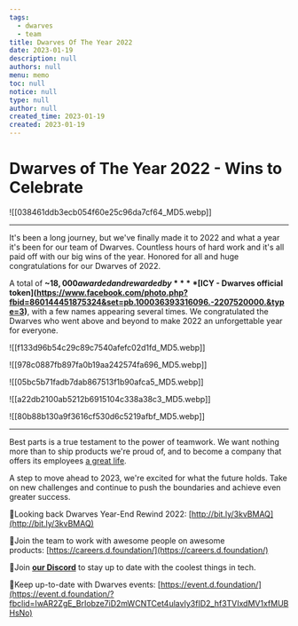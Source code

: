```yaml
---
tags: 
  - dwarves
  - team
title: Dwarves Of The Year 2022
date: 2023-01-19
description: null
authors: null
menu: memo
toc: null
notice: null
type: null
author: null
created_time: 2023-01-19
created: 2023-01-19
---
```


# Dwarves of The Year 2022 - Wins to Celebrate 

![[038461ddb3ecb054f60e25c96da7cf64_MD5.webp]]

---

It's been a long journey, but we've finally made it to 2022 and what a year it's been for our team of Dwarves. Countless hours of hard work and it's all paid off with our big wins of the year. Honored for all and huge congratulations for our Dwarves of 2022. 

A total of **~$18,000 awarded and rewarded by ****[$ICY - Dwarves official token](https://www.facebook.com/photo.php?fbid=860144451875324&set=pb.100036393316096.-2207520000.&type=3)**, with a few names appearing several times. We congratulated the Dwarves who went above and beyond to make 2022 an unforgettable year for everyone.


![[f133d96b54c29c89c7540afefc02d1fd_MD5.webp]]


![[978c0887fb897fa0b19aa242574fa696_MD5.webp]]


![[05bc5b71fadb7dab867513f1b90afca5_MD5.webp]]


![[a22db2100ab5212b6915104c338a38c3_MD5.webp]]


![[80b88b130a9f3616cf530d6c5219afbf_MD5.webp]]


---

Best parts is a true testament to the power of teamwork. We want nothing more than to ship products we're proud of, and to become a company that offers its employees [a great life](/e81775f35519409c8f274107b7ac8f9b). 

A step to move ahead to 2023, we're excited for what the future holds. Take on new challenges and continue to push the boundaries and achieve even greater success.


📍Looking back Dwarves Year-End Rewind 2022: [http://bit.ly/3kvBMAQ](http://bit.ly/3kvBMAQ)

📍Join the team to work with awesome people on awesome products: [https://careers.d.foundation/](https://careers.d.foundation/)

📍Join **[our Discord](https://discord.gg/dwarvesv)** to stay up to date with the coolest things in tech.

📍Keep up-to-date with Dwarves events: [https://event.d.foundation/](https://event.d.foundation/?fbclid=IwAR2ZgE_BrIobze7iD2mWCNTCet4ulavIy3fID2_hf3TVIxdMV1xfMUBHsNo)

